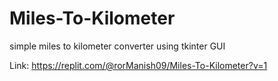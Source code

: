 # Miles-To-Kilometer
simple miles to kilometer converter using tkinter GUI

Link: https://replit.com/@rorManish09/Miles-To-Kilometer?v=1
